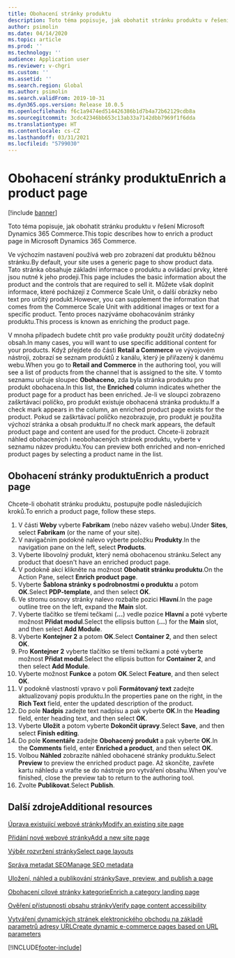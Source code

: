 ```yaml
---
title: Obohacení stránky produktu
description: Toto téma popisuje, jak obohatit stránku produktu v řešení Microsoft Dynamics 365 Commerce.
author: psimolin
ms.date: 04/14/2020
ms.topic: article
ms.prod: ''
ms.technology: ''
audience: Application user
ms.reviewer: v-chgri
ms.custom: ''
ms.assetid: ''
ms.search.region: Global
ms.author: psimolin
ms.search.validFrom: 2019-10-31
ms.dyn365.ops.version: Release 10.0.5
ms.openlocfilehash: f6c1a9474ed514426386b1d7b4a72b62129cdb8a
ms.sourcegitcommit: 3cdc42346bb653c13ab33a7142dbb7969f1f6dda
ms.translationtype: HT
ms.contentlocale: cs-CZ
ms.lasthandoff: 03/31/2021
ms.locfileid: "5799030"
---
```

# <a name="enrich-a-product-page"></a><span data-ttu-id="4fafb-103">Obohacení stránky produktu</span><span class="sxs-lookup"><span data-stu-id="4fafb-103">Enrich a product page</span></span>

[!include [banner](includes/banner.md)]

<span data-ttu-id="4fafb-104">Toto téma popisuje, jak obohatit stránku produktu v řešení Microsoft Dynamics 365 Commerce.</span><span class="sxs-lookup"><span data-stu-id="4fafb-104">This topic describes how to enrich a product page in Microsoft Dynamics 365 Commerce.</span></span>

<span data-ttu-id="4fafb-105">Ve výchozím nastavení používá web pro zobrazení dat produktu běžnou stránku.</span><span class="sxs-lookup"><span data-stu-id="4fafb-105">By default, your site uses a generic page to show product data.</span></span> <span data-ttu-id="4fafb-106">Tato stránka obsahuje základní informace o produktu a ovládací prvky, které jsou nutné k jeho prodeji.</span><span class="sxs-lookup"><span data-stu-id="4fafb-106">This page includes the basic information about the product and the controls that are required to sell it.</span></span> <span data-ttu-id="4fafb-107">Můžete však doplnit informace, které pocházejí z Commerce Scale Unit, o další obrázky nebo text pro určitý produkt.</span><span class="sxs-lookup"><span data-stu-id="4fafb-107">However, you can supplement the information that comes from the Commerce Scale Unit with additional images or text for a specific product.</span></span> <span data-ttu-id="4fafb-108">Tento proces nazýváme obohacováním stránky produktu.</span><span class="sxs-lookup"><span data-stu-id="4fafb-108">This process is known as enriching the product page.</span></span>

<span data-ttu-id="4fafb-109">V mnoha případech budete chtít pro vaše produkty použít určitý dodatečný obsah.</span><span class="sxs-lookup"><span data-stu-id="4fafb-109">In many cases, you will want to use specific additional content for your products.</span></span> <span data-ttu-id="4fafb-110">Když přejdete do části **Retail a Commerce** ve vývojovém nástroji, zobrazí se seznam produktů z kanálu, který je přiřazený k danému webu.</span><span class="sxs-lookup"><span data-stu-id="4fafb-110">When you go to **Retail and Commerce** in the authoring tool, you will see a list of products from the channel that is assigned to the site.</span></span> <span data-ttu-id="4fafb-111">V tomto seznamu určuje sloupec **Obohaceno**, zda byla stránka produktu pro produkt obohacena.</span><span class="sxs-lookup"><span data-stu-id="4fafb-111">In this list, the **Enriched** column indicates whether the product page for a product has been enriched.</span></span> <span data-ttu-id="4fafb-112">Je-li ve sloupci zobrazeno zaškrtávací políčko, pro produkt existuje obohacená stránka produktu.</span><span class="sxs-lookup"><span data-stu-id="4fafb-112">If a check mark appears in the column, an enriched product page exists for the product.</span></span> <span data-ttu-id="4fafb-113">Pokud se zaškrtávací políčko nezobrazuje, pro produkt je použita výchozí stránka a obsah produktu.</span><span class="sxs-lookup"><span data-stu-id="4fafb-113">If no check mark appears, the default product page and content are used for the product.</span></span> <span data-ttu-id="4fafb-114">Chcete-li zobrazit náhled obohacených i neobohacených stránek produktu, vyberte v seznamu název produktu.</span><span class="sxs-lookup"><span data-stu-id="4fafb-114">You can preview both enriched and non-enriched product pages by selecting a product name in the list.</span></span>

## <a name="enrich-a-product-page"></a><span data-ttu-id="4fafb-115">Obohacení stránky produktu</span><span class="sxs-lookup"><span data-stu-id="4fafb-115">Enrich a product page</span></span>

<span data-ttu-id="4fafb-116">Chcete-li obohatit stránku produktu, postupujte podle následujících kroků.</span><span class="sxs-lookup"><span data-stu-id="4fafb-116">To enrich a product page, follow these steps.</span></span>

1. <span data-ttu-id="4fafb-117">V části **Weby** vyberte **Fabrikam** (nebo název vašeho webu).</span><span class="sxs-lookup"><span data-stu-id="4fafb-117">Under **Sites**, select **Fabrikam** (or the name of your site).</span></span>
1. <span data-ttu-id="4fafb-118">V navigačním podokně nalevo vyberte položku **Produkty**.</span><span class="sxs-lookup"><span data-stu-id="4fafb-118">In the navigation pane on the left, select **Products**.</span></span>
1. <span data-ttu-id="4fafb-119">Vyberte libovolný produkt, který nemá obohacenou stránku.</span><span class="sxs-lookup"><span data-stu-id="4fafb-119">Select any product that doesn't have an enriched product page.</span></span>
1. <span data-ttu-id="4fafb-120">V podokně akcí klikněte na možnost **Obohatit stránku produktu**.</span><span class="sxs-lookup"><span data-stu-id="4fafb-120">On the Action Pane, select **Enrich product page**.</span></span>
1. <span data-ttu-id="4fafb-121">Vyberte **Šablona stránky s podrobnostmi o produktu** a potom **OK**.</span><span class="sxs-lookup"><span data-stu-id="4fafb-121">Select **PDP-template**, and then select **OK**.</span></span>
1. <span data-ttu-id="4fafb-122">Ve stromu osnovy stránky nalevo rozbalte pozici **Hlavní**.</span><span class="sxs-lookup"><span data-stu-id="4fafb-122">In the page outline tree on the left, expand the **Main** slot.</span></span>
1. <span data-ttu-id="4fafb-123">Vyberte tlačítko se třemi tečkami (**...**) vedle pozice **Hlavní** a poté vyberte možnost **Přidat modul**.</span><span class="sxs-lookup"><span data-stu-id="4fafb-123">Select the ellipsis button (**...**) for the **Main** slot, and then select **Add Module**.</span></span>
1. <span data-ttu-id="4fafb-124">Vyberte **Kontejner 2** a potom **OK**.</span><span class="sxs-lookup"><span data-stu-id="4fafb-124">Select **Container 2**, and then select **OK**.</span></span>
1. <span data-ttu-id="4fafb-125">Pro **Kontejner 2** vyberte tlačítko se třemi tečkami a poté vyberte možnost **Přidat modul**.</span><span class="sxs-lookup"><span data-stu-id="4fafb-125">Select the ellipsis button for **Container 2**, and then select **Add Module**.</span></span>
1. <span data-ttu-id="4fafb-126">Vyberte možnost **Funkce** a potom **OK**.</span><span class="sxs-lookup"><span data-stu-id="4fafb-126">Select **Feature**, and then select **OK**.</span></span>
1. <span data-ttu-id="4fafb-127">V podokně vlastností vpravo v poli **Formátovaný text** zadejte aktualizovaný popis produktu.</span><span class="sxs-lookup"><span data-stu-id="4fafb-127">In the properties pane on the right, in the **Rich Text** field, enter the updated description of the product.</span></span>
1. <span data-ttu-id="4fafb-128">Do pole **Nadpis** zadejte text nadpisu a pak vyberte **OK**.</span><span class="sxs-lookup"><span data-stu-id="4fafb-128">In the **Heading** field, enter heading text, and then select **OK**.</span></span>
1. <span data-ttu-id="4fafb-129">Vyberte **Uložit** a potom vyberte **Dokončit úpravy**.</span><span class="sxs-lookup"><span data-stu-id="4fafb-129">Select **Save**, and then select **Finish editing**.</span></span>
1. <span data-ttu-id="4fafb-130">Do pole **Komentáře** zadejte **Obohacený produkt** a pak vyberte **OK**.</span><span class="sxs-lookup"><span data-stu-id="4fafb-130">In the **Comments** field, enter **Enriched a product**, and then select **OK**.</span></span>
1. <span data-ttu-id="4fafb-131">Volbou **Náhled** zobrazíte náhled obohacené stránky produktu.</span><span class="sxs-lookup"><span data-stu-id="4fafb-131">Select **Preview** to preview the enriched product page.</span></span> <span data-ttu-id="4fafb-132">Až skončíte, zavřete kartu náhledu a vraťte se do nástroje pro vytváření obsahu.</span><span class="sxs-lookup"><span data-stu-id="4fafb-132">When you've finished, close the preview tab to return to the authoring tool.</span></span>
1. <span data-ttu-id="4fafb-133">Zvolte **Publikovat**.</span><span class="sxs-lookup"><span data-stu-id="4fafb-133">Select **Publish**.</span></span>

## <a name="additional-resources"></a><span data-ttu-id="4fafb-134">Další zdroje</span><span class="sxs-lookup"><span data-stu-id="4fafb-134">Additional resources</span></span>

[<span data-ttu-id="4fafb-135">Úprava existující webové stránky</span><span class="sxs-lookup"><span data-stu-id="4fafb-135">Modify an existing site page</span></span>](modify-existing-page.md)

[<span data-ttu-id="4fafb-136">Přidání nové webové stránky</span><span class="sxs-lookup"><span data-stu-id="4fafb-136">Add a new site page</span></span>](add-new-page.md)

[<span data-ttu-id="4fafb-137">Výběr rozvržení stránky</span><span class="sxs-lookup"><span data-stu-id="4fafb-137">Select page layouts</span></span>](select-page-layouts.md)

[<span data-ttu-id="4fafb-138">Správa metadat SEO</span><span class="sxs-lookup"><span data-stu-id="4fafb-138">Manage SEO metadata</span></span>](manage-seo-metadata.md)

[<span data-ttu-id="4fafb-139">Uložení, náhled a publikování stránky</span><span class="sxs-lookup"><span data-stu-id="4fafb-139">Save, preview, and publish a page</span></span>](save-preview-publish-page.md)

[<span data-ttu-id="4fafb-140">Obohacení cílové stránky kategorie</span><span class="sxs-lookup"><span data-stu-id="4fafb-140">Enrich a category landing page</span></span>](enrich-category-page.md)

[<span data-ttu-id="4fafb-141">Ověření přístupnosti obsahu stránky</span><span class="sxs-lookup"><span data-stu-id="4fafb-141">Verify page content accessibility</span></span>](verify-accessibility.md)

[<span data-ttu-id="4fafb-142">Vytváření dynamických stránek elektronického obchodu na základě parametrů adresy URL</span><span class="sxs-lookup"><span data-stu-id="4fafb-142">Create dynamic e-commerce pages based on URL parameters</span></span>](create-dynamic-pages.md)


[!INCLUDE[footer-include](../includes/footer-banner.md)]
